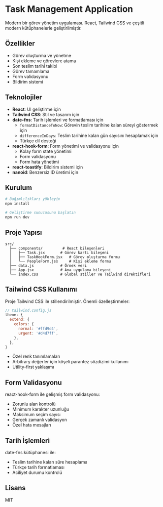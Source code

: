 # Task Management Application

Modern bir görev yönetim uygulaması. React, Tailwind CSS ve çeşitli modern kütüphanelerle geliştirilmiştir.

## Özellikler

- Görev oluşturma ve yönetme
- Kişi ekleme ve görevlere atama
- Son teslim tarihi takibi
- Görev tamamlama
- Form validasyonu
- Bildirim sistemi

## Teknolojiler

- **React**: UI geliştirme için
- **Tailwind CSS**: Stil ve tasarım için
- **date-fns**: Tarih işlemleri ve formatlaması için
  - `formatDistanceToNow`: Görevin teslim tarihine kalan süreyi göstermek için
  - `differenceInDays`: Teslim tarihine kalan gün sayısını hesaplamak için
  - Türkçe dil desteği
- **react-hook-form**: Form yönetimi ve validasyonu için
  - Kolay form state yönetimi
  - Form validasyonu
  - Form hata yönetimi
- **react-toastify**: Bildirim sistemi için
- **nanoid**: Benzersiz ID üretimi için

## Kurulum

```bash
# Bağımlılıkları yükleyin
npm install

# Geliştirme sunucusunu başlatın
npm run dev
```

## Proje Yapısı

```
src/
  ├── components/         # React bileşenleri
  │   ├── Task.jsx       # Görev kartı bileşeni
  │   ├── TaskHookForm.jsx   # Görev oluşturma formu
  │   └── PeopleForm.jsx     # Kişi ekleme formu
  ├── data.js            # Örnek veri
  ├── App.jsx            # Ana uygulama bileşeni
  └── index.css          # Global stiller ve Tailwind direktifleri
```

## Tailwind CSS Kullanımı

Proje Tailwind CSS ile stillendirilmiştir. Önemli özelleştirmeler:

```javascript
// tailwind.config.js
theme: {
  extend: {
    colors: {
      normal: '#ffd9d4',
      urgent: '#d4d7ff',
    },
  },
}
```

- Özel renk tanımlamaları
- Arbitrary değerler için köşeli parantez sözdizimi kullanımı
- Utility-first yaklaşımı

## Form Validasyonu

react-hook-form ile gelişmiş form validasyonu:

- Zorunlu alan kontrolü
- Minimum karakter uzunluğu
- Maksimum seçim sayısı
- Gerçek zamanlı validasyon
- Özel hata mesajları

## Tarih İşlemleri

date-fns kütüphanesi ile:

- Teslim tarihine kalan süre hesaplama
- Türkçe tarih formatlaması
- Aciliyet durumu kontrolü

## Lisans

MIT